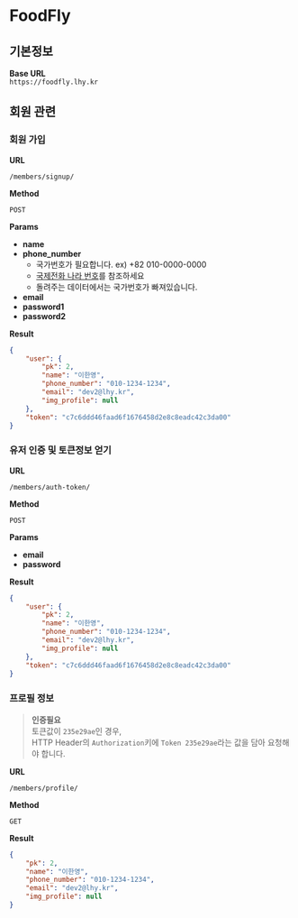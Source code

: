 # FoodFly

## 기본정보

**Base URL**  
`https://foodfly.lhy.kr`


## 회원 관련

### 회원 가입

**URL**

`/members/signup/`

**Method**

`POST`

**Params**

- **name**
- **phone_number**
	- 국가번호가 필요합니다. ex) +82 010-0000-0000
	- [국제전화 나라 번호](https://ko.wikipedia.org/wiki/%EA%B5%AD%EC%A0%9C%EC%A0%84%ED%99%94_%EB%82%98%EB%9D%BC_%EB%B2%88%ED%98%B8)를 참조하세요
	- 돌려주는 데이터에서는 국가번호가 빠져있습니다.
- **email**
- **password1**
- **password2**

**Result**

```json
{
    "user": {
        "pk": 2,
        "name": "이한영",
        "phone_number": "010-1234-1234",
        "email": "dev2@lhy.kr",
        "img_profile": null
    },
    "token": "c7c6ddd46faad6f1676458d2e8c8eadc42c3da00"
}
```


### 유저 인증 및 토큰정보 얻기

**URL**

`/members/auth-token/`

**Method**

`POST`

**Params**

- **email**
- **password**

**Result**

```json
{
    "user": {
        "pk": 2,
        "name": "이한영",
        "phone_number": "010-1234-1234",
        "email": "dev2@lhy.kr",
        "img_profile": null
    },
    "token": "c7c6ddd46faad6f1676458d2e8c8eadc42c3da00"
}
```

### 프로필 정보

> **인증필요**  
> 토큰값이 `235e29ae`인 경우,   
> HTTP Header의 `Authorization`키에 `Token 235e29ae`라는 값을 담아 요청해야 합니다.

**URL**

`/members/profile/`

**Method**

`GET`

**Result**

```json
{
    "pk": 2,
    "name": "이한영",
    "phone_number": "010-1234-1234",
    "email": "dev2@lhy.kr",
    "img_profile": null
}
```